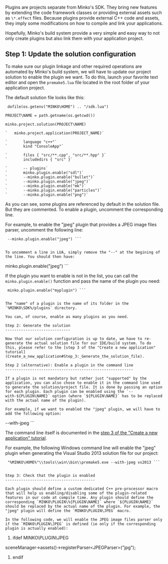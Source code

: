 Plugins are projects separate from Minko's SDK. They bring new features by extending the code framework classes or providing external assets such as `\*.effect` files. Because plugins provide external C++ code and assets, they imply some modifications on how to compile and link your applications.

Hopefully, Minko's build system provide a very simple and easy way to not only create plugins but also link them with your application project.

Step 1: Update the solution configuration
-----------------------------------------

To make sure our plugin linkage and other required operations are automated by Minko's build system, we will have to update our project solution to enable the plugin we want. To do this, launch your favorite text editor and open the `premake5.lua` file located in the root folder of your application project.

The default solution file looks like this:

```
 dofile(os.getenv("MINKO\HOME") .. "/sdk.lua")

PROJECT\NAME = path.getname(os.getcwd())

minko.project.solution(PROJECT\NAME)

`   minko.project.application(PROJECT_NAME)`

`       language "c++"`
`       kind "ConsoleApp"`

`       files { "src/**.cpp", "src/**.hpp" }`
`       includedirs { "src" }`

`       -- plugins`
`       minko.plugin.enable("sdl")`
`       --minko.plugin.enable("bullet")`
`       --minko.plugin.enable("jpeg")`
`       --minko.plugin.enable("mk")`
`       --minko.plugin.enable("particles")`
`       --minko.plugin.enable("png")`

```


As you can see, some plugins are referenced by default in the solution file. But they are commented. To enable a plugin, uncomment the corresponding line.

For example, to enable the "jpeg" plugin that provides a JPEG image files parser, uncomment the following line:

```
 --minko.plugin.enable("jpeg") ```


To uncomment a line in LUA, simply remove the "--" at the begining of the line. You should then have:

```
 minko.plugin.enable("jpeg") ```


If the plugin you want to enable is not in the list, you can call the `minko.plugin.enable()` function and pass the name of the plugin you need:

```
 minko.plugin.enable("myplugin") ```


The "name" of a plugin is the name of its folder in the `%MINKO\SDK%/plugins` directory.

You can, of course, enable as many plugins as you need.

Step 2: Generate the solution
-----------------------------

Now that our solution configuration is up to date, we have to re-generate the actual solution file for our IDE/build system. To do this, please refer to the [step 3 of the "Create a new application" tutorial](Create_a_new_application#Step_3:_Generate_the_solution_file).

Step 2 (alternative): Enable a plugin in the command line
---------------------------------------------------------

If a plugin is not mandatory but rather just "supported" by the application, you can also chose to enable it in the command line used to generate the solution/project file. It is done by passing an option for each plugin. Each plugin can be enabled using the `--with-${PLUGIN\NAME}` option (where `${PLUGIN\NAME}` has to be replaced with the actual name of the plugin).

For example, if we want to enabled the "jpeg" plugin, we will have to add the following option:

```
 --with-jpeg ```


The command line itself is documented in the [step 3 of the "Create a new application" tutorial](Create_a_new_application#Step_3:_Generate_the_solution_file).

For example, the following Windows command line will enable the "jpeg" plugin when generating the Visual Studio 2013 solution file for our project:

```
 "%MINKO\HOME%"\\tools\\win\\bin\\premake5.exe --with-jpeg vs2013 ```


Step 3: Check that the plugin is enabled
----------------------------------------

Each plugin should define a custom dedicated C++ pre-processor macro that will help us enabling/disabling some of the plugin-related features in our code at compile time. Any plugin should define the corresponding `MINKO\PLUGIN\%{PLUGIN\NAME}` where `${PLUGIN\NAME}` should be replaced by the actual name of the plugin. For example, the "jpeg" plugin will define the `MINKO\PLUGIN\JPEG` macro.

In the following code, we will enable the JPEG image files parser only if the `MINKO\PLUGIN\JPEG` is defined (ie only if the corresponding plugin is actually enabled):

```


1.  ifdef MINKO\PLUGIN\JPEG

sceneManager-\>assets()-\>registerParser\<JPEGParser\>("jpg");

1.  endif

```


